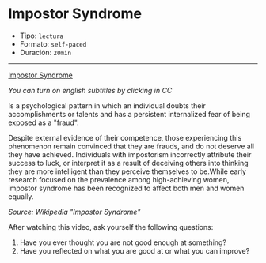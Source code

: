 # Impostor Syndrome

* Tipo: `lectura`
* Formato: `self-paced`
* Duración: `20min`

***

[Impostor Syndrome](https://vimeo.com/368362316)

*You can turn on english subtitles by clicking in CC*

Is a psychological pattern in which an individual doubts their accomplishments
or talents and has a persistent internalized fear of being exposed as a "fraud".

Despite external evidence of their competence, those experiencing this
phenomenon remain convinced that they are frauds, and do not deserve all they
have achieved. Individuals with impostorism incorrectly attribute their success
to luck, or interpret it as a result of deceiving others into thinking they are
more intelligent than they perceive themselves to be.While early research
focused on the prevalence among high-achieving women, impostor syndrome has
been recognized to affect both men and women equally.

*Source: Wikipedia "Impostor Syndrome"*

After watching this video, ask yourself the following questions:

1. Have  you ever thought you are not good enough at something?
2. Have you reflected on what you are good at or what you can improve?
